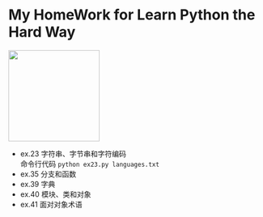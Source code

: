 # My HomeWork for Learn Python the Hard Way  
<img src="https://github.com/PyVera/HomeWork/blob/master/pic1.jpg" width="180" height="180" />
   
* ex.23 字符串、字节串和字符编码    
命令行代码 `python ex23.py languages.txt `    
* ex.35 分支和函数    
* ex.39 字典    
* ex.40 模块、类和对象    
* ex.41 面对对象术语    
